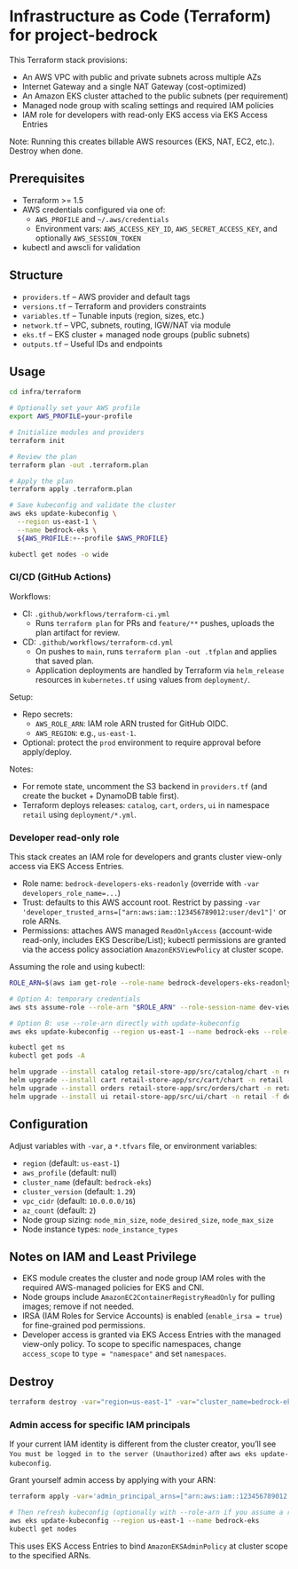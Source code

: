 # Infrastructure as Code (Terraform) for project-bedrock

This Terraform stack provisions:
- An AWS VPC with public and private subnets across multiple AZs
- Internet Gateway and a single NAT Gateway (cost-optimized)
- An Amazon EKS cluster attached to the public subnets (per requirement)
- Managed node group with scaling settings and required IAM policies
- IAM role for developers with read-only EKS access via EKS Access Entries

Note: Running this creates billable AWS resources (EKS, NAT, EC2, etc.). Destroy when done.

## Prerequisites

- Terraform >= 1.5
- AWS credentials configured via one of:
  - `AWS_PROFILE` and `~/.aws/credentials`
  - Environment vars: `AWS_ACCESS_KEY_ID`, `AWS_SECRET_ACCESS_KEY`, and optionally `AWS_SESSION_TOKEN`
- kubectl and awscli for validation

## Structure

- `providers.tf` – AWS provider and default tags
- `versions.tf` – Terraform and providers constraints
- `variables.tf` – Tunable inputs (region, sizes, etc.)
- `network.tf` – VPC, subnets, routing, IGW/NAT via module
- `eks.tf` – EKS cluster + managed node groups (public subnets)
- `outputs.tf` – Useful IDs and endpoints

## Usage

```bash
cd infra/terraform

# Optionally set your AWS profile
export AWS_PROFILE=your-profile

# Initialize modules and providers
terraform init

# Review the plan
terraform plan -out .terraform.plan

# Apply the plan
terraform apply .terraform.plan

# Save kubeconfig and validate the cluster
aws eks update-kubeconfig \
  --region us-east-1 \
  --name bedrock-eks \
  ${AWS_PROFILE:+--profile $AWS_PROFILE}

kubectl get nodes -o wide
```

### CI/CD (GitHub Actions)

Workflows:
- CI: `.github/workflows/terraform-ci.yml`
  - Runs `terraform plan` for PRs and `feature/**` pushes, uploads the plan artifact for review.
- CD: `.github/workflows/terraform-cd.yml`
  - On pushes to `main`, runs `terraform plan -out .tfplan` and applies that saved plan.
  - Application deployments are handled by Terraform via `helm_release` resources in `kubernetes.tf` using values from `deployment/`.

Setup:
- Repo secrets:
  - `AWS_ROLE_ARN`: IAM role ARN trusted for GitHub OIDC.
  - `AWS_REGION`: e.g., `us-east-1`.
- Optional: protect the `prod` environment to require approval before apply/deploy.

Notes:
- For remote state, uncomment the S3 backend in `providers.tf` (and create the bucket + DynamoDB table first).
- Terraform deploys releases: `catalog`, `cart`, `orders`, `ui` in namespace `retail` using `deployment/*.yml`.

### Developer read-only role

This stack creates an IAM role for developers and grants cluster view-only access via EKS Access Entries.

- Role name: `bedrock-developers-eks-readonly` (override with `-var developers_role_name=...`)
- Trust: defaults to this AWS account root. Restrict by passing `-var 'developer_trusted_arns=["arn:aws:iam::123456789012:user/dev1"]'` or role ARNs.
- Permissions: attaches AWS managed `ReadOnlyAccess` (account-wide read-only, includes EKS Describe/List); kubectl permissions are granted via the access policy association `AmazonEKSViewPolicy` at cluster scope.

Assuming the role and using kubectl:

```bash
ROLE_ARN=$(aws iam get-role --role-name bedrock-developers-eks-readonly --query Role.Arn --output text)

# Option A: temporary credentials
aws sts assume-role --role-arn "$ROLE_ARN" --role-session-name dev-view | jq -r '.Credentials | "export AWS_ACCESS_KEY_ID=\(.AccessKeyId)\nexport AWS_SECRET_ACCESS_KEY=\(.SecretAccessKey)\nexport AWS_SESSION_TOKEN=\(.SessionToken)"' | bash

# Option B: use --role-arn directly with update-kubeconfig
aws eks update-kubeconfig --region us-east-1 --name bedrock-eks --role-arn "$ROLE_ARN"

kubectl get ns
kubectl get pods -A

helm upgrade --install catalog retail-store-app/src/catalog/chart -n retail --create-namespace -f deployment/catalog.yml
helm upgrade --install cart retail-store-app/src/cart/chart -n retail -f deployment/cart.yml
helm upgrade --install orders retail-store-app/src/orders/chart -n retail -f deployment/orders.yml
helm upgrade --install ui retail-store-app/src/ui/chart -n retail -f deployment/ui.yaml
```

## Configuration

Adjust variables with `-var`, a `*.tfvars` file, or environment variables:

- `region` (default: `us-east-1`)
- `aws_profile` (default: null)
- `cluster_name` (default: `bedrock-eks`)
- `cluster_version` (default: `1.29`)
- `vpc_cidr` (default: `10.0.0.0/16`)
- `az_count` (default: `2`)
- Node group sizing: `node_min_size`, `node_desired_size`, `node_max_size`
- Node instance types: `node_instance_types`

## Notes on IAM and Least Privilege

- EKS module creates the cluster and node group IAM roles with the required AWS-managed policies for EKS and CNI.
- Node groups include `AmazonEC2ContainerRegistryReadOnly` for pulling images; remove if not needed.
- IRSA (IAM Roles for Service Accounts) is enabled (`enable_irsa = true`) for fine-grained pod permissions.
- Developer access is granted via EKS Access Entries with the managed view-only policy. To scope to specific namespaces, change `access_scope` to `type = "namespace"` and set `namespaces`.

## Destroy

```bash
terraform destroy -var="region=us-east-1" -var="cluster_name=bedrock-eks"
```

### Admin access for specific IAM principals

If your current IAM identity is different from the cluster creator, you’ll see `You must be logged in to the server (Unauthorized)` after `aws eks update-kubeconfig`.

Grant yourself admin access by applying with your ARN:

```bash
terraform apply -var='admin_principal_arns=["arn:aws:iam::123456789012:user/you"]'

# Then refresh kubeconfig (optionally with --role-arn if you assume a role)
aws eks update-kubeconfig --region us-east-1 --name bedrock-eks
kubectl get nodes
```

This uses EKS Access Entries to bind `AmazonEKSAdminPolicy` at cluster scope to the specified ARNs.
